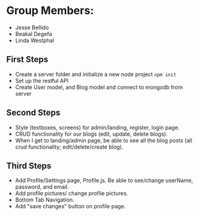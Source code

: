 # Group Members:

- Jesse Bellido
- Beakal Degefa
- Linda Westphal

## First Steps

- Create a server folder and initialize a new node project `npm init`
- Set up the restful API
- Create User model, and Blog model and connect to mongodb from server

## Second Steps

- Style (textboxes, screens) for admin/landing, register, login page.
- CRUD functionality for our blogs (edit, update, delete blogs).
- When I get to landing/admin page, be able to see all the blog posts (all crud functionality; edit/delete/create blog).

## Third Steps

- Add Profile/Settings page, Profile.js. Be able to see/change userName, password, and email.
- Add profile pictures/ change profile pictures.
- Bottom Tab Navigation.
- Add "save changes" button on profile page.
